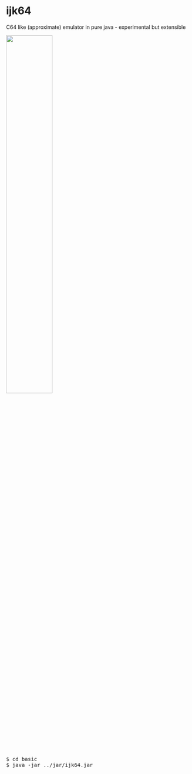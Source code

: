 ijk64
=====

C64 like (approximate) emulator in pure java - experimental but extensible

<IMG SRC="http://www.futex.com.au/ijk64/ijk64-c64screen-1.jpg" WIDTH=50% />
<PRE>
$ cd basic
$ java -jar ../jar/ijk64.jar
</PRE>
